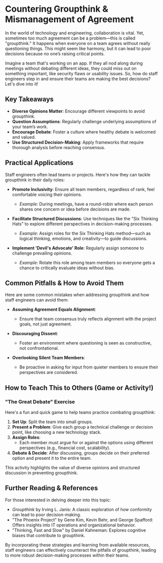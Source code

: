 # Countering Groupthink & Mismanagement of Agreement

In the world of technology and engineering, collaboration is vital. Yet, sometimes too much agreement can be a problem—this is called "groupthink." It happens when everyone on a team agrees without really questioning things. This might seem like harmony, but it can lead to poor decisions because no one’s raising critical points.

Imagine a team that's working on an app. If they all nod along during meetings without debating different ideas, they could miss out on something important, like security flaws or usability issues. So, how do staff engineers step in and ensure their teams are making the best decisions? Let's dive into it!

## Key Takeaways

- **Diverse Opinions Matter**: Encourage different viewpoints to avoid groupthink.
- **Question Assumptions**: Regularly challenge underlying assumptions of your team’s work.
- **Encourage Debate**: Foster a culture where healthy debate is welcomed and valued.
- **Use Structured Decision-Making**: Apply frameworks that require thorough analysis before reaching consensus.

## Practical Applications

Staff engineers often lead teams or projects. Here's how they can tackle groupthink in their daily roles:

- **Promote Inclusivity**: Ensure all team members, regardless of rank, feel comfortable voicing their opinions.
  - *Example*: During meetings, have a round-robin where each person shares one concern or idea before decisions are made.

- **Facilitate Structured Discussions**: Use techniques like the "Six Thinking Hats" to explore different perspectives in decision-making processes.
  - *Example*: Assign roles for the Six Thinking Hats method—such as logical thinking, emotions, and creativity—to guide discussions.

- **Implement 'Devil's Advocate' Role**: Regularly assign someone to challenge prevailing opinions.
  - *Example*: Rotate this role among team members so everyone gets a chance to critically evaluate ideas without bias.

## Common Pitfalls & How to Avoid Them

Here are some common mistakes when addressing groupthink and how staff engineers can avoid them:

- **Assuming Agreement Equals Alignment**:
  - Ensure that team consensus truly reflects alignment with the project goals, not just agreement.
  
- **Discouraging Dissent**: 
  - Foster an environment where questioning is seen as constructive, not confrontational.

- **Overlooking Silent Team Members**:
  - Be proactive in asking for input from quieter members to ensure their perspectives are considered.

## How to Teach This to Others (Game or Activity!)

### "The Great Debate" Exercise

Here's a fun and quick game to help teams practice combating groupthink:

1. **Set Up**: Split the team into small groups.
2. **Present a Problem**: Give each group a technical challenge or decision point, like choosing a new technology stack.
3. **Assign Roles**:
   - Each member must argue for or against the options using different perspectives (e.g., financial cost, scalability).
4. **Debate & Decide**: After discussing, groups decide on their preferred option and present it to the entire team.

This activity highlights the value of diverse opinions and structured discussion in preventing groupthink.

## Further Reading & References

For those interested in delving deeper into this topic:

- *Groupthink* by Irving L. Janis: A classic exploration of how conformity can lead to poor decision-making.
- "The Phoenix Project" by Gene Kim, Kevin Behr, and George Spafford: Offers insights into IT operations and organizational behavior.
- "Thinking, Fast and Slow" by Daniel Kahneman: Explores cognitive biases that contribute to groupthink.

By incorporating these strategies and learning from available resources, staff engineers can effectively counteract the pitfalls of groupthink, leading to more robust decision-making processes within their teams.